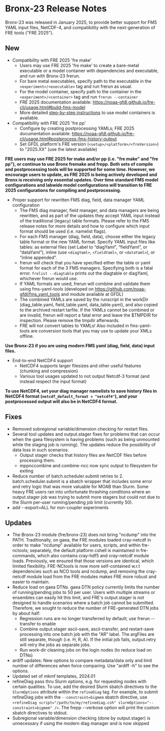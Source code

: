 # Bronx-23 Release Notes

Bronx-23 was released in January 2025, to provide better support for FMS YAML input files, NetCDF-4, and compatibility with the next-generation of FRE tools ("FRE 2025").

## New
* Compatibility with FRE 2025 'fre make'
  * Users may use FRE 2025 'fre make' to create a bare-metal executable or a model container with dependencies and executable, and run with Bronx-23 frerun.
  * For bare metal executables, specify path to the executable in the `<experiment>/<executable>` tag and run frerun as usual.
  * For the model container, specify path to the container in the `<experiment>/<container>` tag and run `frerun --container`
  * FRE 2025 documentation available: https://noaa-gfdl.github.io/fre-cli/usage.html#build-fms-model
  * More detailed [step-by-step instructions](run/model_container_integration.md) to use model containers is available.
* Compatibility with FRE 2025 'fre pp'
  * Configure by creating postprocessing YAMLs; FRE 2025 documentation available: https://noaa-gfdl.github.io/fre-cli/usage.html#postprocess-fms-history-output
  * Set GFDL platform's FRE version (`<setup>/<platform>/<freVersion>`) to "2025.XX" (use the latest available)

**FRE users may use FRE 2025 for make and/or pp (i.e. "fre make" and "fre pp"), or continue to use Bronx fremake and frepp. Both sets of compile and postprocessing tools will be supported for some time. However, we encourage users to update, as FRE 2025 is being actively developed and Bronx is receiving only essential updates. Over time standard FMS model configurations and labwide model configurations will transition to FRE 2025 configurations for compiling and postprocessing.**

* Proper support for rewritten FMS diag, field, data manager YAML configuration
  * The FMS diag manager, field manager, and data managers are being rewritten, and as part of the updates they accept YAML input instead of the traditional (legacy) table formats. Please refer to the FMS release notes for more details and how to configure which input format should be used (i.e. namelist flags).
  * For each FMS manager (diag, field, data), choose either the legacy table format or the new YAML format. Specify YAML input files like tables: as external files (set Label to “diagYaml”, “fieldYaml”, or “dataYaml”), inline (use `<diagYaml>`, `<fieldYaml>`, or `<dataYaml>`), or “inline appended”.
  * frerun will check that you have specified either the table or yaml format for each of the 3 FMS managers. Specifying both is a fatal error. `frelist --diagtable` prints out the diagtable or diagYaml, whichever frerun would use.
  * If YAML formats are used, frerun will combine and validate them using fms-yaml-tools (developed on https://github.com/noaa-gfdl/fms_yaml_tools and module available at GFDL)
  * The combined YAMLs are saved by the runscript in the workDir (diag_table.yaml, field_table.yaml, data_table.yaml), and also copied to the archived restart tarfile. If the YAMLs cannot be combined or are invalid, frerun will report a fatal error and leave the $TMPDIR for inspection. Please remove the tmpdir afterwards.
  * FRE will not convert tables to YAMLs! Also included in fms-yaml-tools are conversion tools that you may use to update your XMLs offline.

**Use Bronx-23 if you are using modern FMS yaml (diag, field, data) input files.**

* End-to-end NetCDF4 support
  * NetCDF4 supports larger filesizes and other useful features (chunking and compression)
  * Various tool usages updated to not output Netcdf-3 format (and instead respect the input format)

**To use NetCDF4, set your diag manager namelists to save history files in NetCDF4 format (`netcdf_default_format = "netcdf4"`), and your postprocessed output will also be in NetCDF4 format.**

## Fixes
* Removed subregional variable/dimension checking for restart files.
* Several tool updates and output.stager fixes for problems that can occur when the gaea filesystem is having problems (such as being unmounted while the staging job is running). The updates reduce the possibility of data loss in such scenarios.
  * Output stager checks that history files are NetCDF files before processing them.
  * mppnccombine and combine-ncc now sync output to filesystem for exiting
* Reduce number of batch.scheduler.submit retries to 2. batch.scheduler.submit is a sbatch wrapper that includes some error and retry logic that was more valuable for MOAB than Slurm. Some heavy FRE users ran into unfortunate thrashing conditions where an output.stager job was trying to submit more stagers but could not due to the Slurm per-user running/pending job limit (currently 50).
* add --export=ALL for non-coupler experiments

## Updates
* The Bronx-23 module (fre/bronx-23) does not bring "ncdump" into the PATH. Traditionally, on gaea, the FRE modules loaded cray-netcdf in order to make "ncdump" available for users, scripts, and within fre-nctools; separately, the default platform cshell is maintained in fre-commands, which also contains cray-hdf5 and cray-netcdf module loads. Previously, we ensured that those versions are identical, which limited flexibility. FRE-NCtools is now more self-contained w.r.t dependencies such as NCO tools and ncdump, and removing the cray-netcdf module load from the FRE modules makes FRE more robust and easier to maintain.
* Reduce load on gaea DTNs. gaea DTN policy currently limits the number of running/pending jobs to 50 per user. Users with multiple streams or ensembles can easily hit this limit, and FRE's output.stager is not designed to handle scenarios where a batch job cannot be submitted. Therefore, we sought to reduce the number of FRE-generated DTN jobs by about half:
  * Regression runs are no longer transferred by default; use frerun --transfer to enable
  * Combine output.stager ascii-save, ascii-transfer, and restart-save processing into one batch job with the "AR" label. The argFiles are still separate, though (i.e. H, R, A). If the initial job fails, output.retry will retry the jobs as separate jobs.
  * Run work-dir cleaning jobs on the login nodes (to reduce load on DTNs)
* ardiff updates: New options to compare metadata/data only and limit number of differences when force comparing. Use "ardiff -h" to see the options.
* Updated set of mkmf templates, 2024.01
* refineDiag pass thru Slurm options, e.g. for requesting nodes with certain qualities. To use, add the desired Slurm sbatch directives to the `SlurmOptions` attribute within the `refineDiag` tag. For example, to submit refineDiag jobs with the `--constraint=bigmem` sbatch directive, use `<refineDiag script="/path/to/my/refinediag.csh" slurmOptions="--constraint=bigmem" />`. The frepp --verbose option will print the custom sbatch directives to stdout.
* Subregional variable/dimension checking (done by output.stager) is unnecessary if using the modern diag manager and is now skipped
